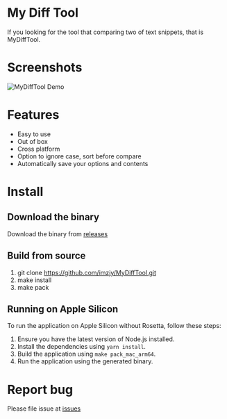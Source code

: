 # My Diff Tool

If you looking for the tool that comparing two of text snippets, that is MyDiffTool.

# Screenshots

![MyDiffTool Demo](screenshots/MyDiffTool_Demo.gif?raw=true "MyDiffTool Demo")

# Features

- Easy to use
- Out of box
- Cross platform
- Option to ignore case, sort before compare
- Automatically save your options and contents

# Install

## Download the binary

Download the binary from [releases](https://github.com/imzjy/MyDiffTool/releases)

## Build from source

1. git clone https://github.com/imzjy/MyDiffTool.git
2. make install
3. make pack

## Running on Apple Silicon

To run the application on Apple Silicon without Rosetta, follow these steps:

1. Ensure you have the latest version of Node.js installed.
2. Install the dependencies using `yarn install`.
3. Build the application using `make pack_mac_arm64`.
4. Run the application using the generated binary.

# Report bug

Please file issue at [issues](https://github.com/imzjy/MyDiffTool/issues/new)
